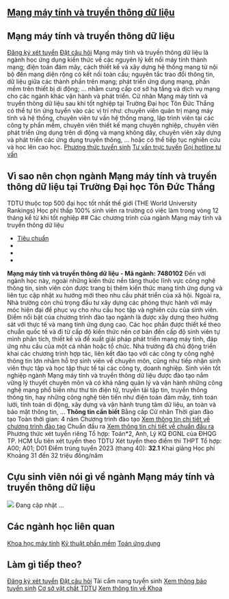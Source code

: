 
## [Mạng máy tính và truyền thông dữ liệu](/dai-hoc/nganh-hoc/mang-may-tinh-va-truyen-thong-du-lieu)
## Mạng máy tính và truyền thông dữ liệu
[Đăng ký xét tuyển](https://xettuyen.tdtu.edu.vn) 
[Đặt câu hỏi](../../../../) Mạng máy tính và truyền thông dữ liệu là ngành học ứng dụng kiến thức về các
nguyên lý kết nối máy tính thành mạng; điện toán đám mây, cách thiết kế và xây
dựng hệ thống mạng từ nội bộ đến mạng diện rộng có kết nối toàn cầu; nguyên tắc
trao đổi thông tin, dữ liệu giữa các thành phần trên mạng; phát triển ứng dụng
mạng, phần mềm trên thiết bị di động; … nhằm cung cấp cơ sở hạ tầng và dịch vụ
mạng cho các ngành khác vận hành và phát triển. Cử nhân Mạng máy tính và truyền thông dữ liệu sau khi tốt nghiệp tại Trường
Đại học Tôn Đức Thắng có thể tự tin ứng tuyển vào các vị trí như: chuyên viên
quản trị mạng máy tính và hệ thống, chuyên viên tư vấn hệ thống mạng, lập trình
viên tại các công ty phần mềm, chuyên viên thiết kế mạng chuyên nghiệp, chuyên
viên phát triển ứng dụng trên di động và mạng không dây, chuyên viên xây dựng và
phát triển các ứng dụng truyền thông, … hoặc có thể tiếp tục nghiên cứu và học
lên cao học.
[Phương thức tuyển sinh](../../../../dai-hoc/tuyen-sinh/phuong-thuc-2024) 
[Tư vấn trực tuyến](https://www.facebook.com/tuyensinhtdtu) 
[Gọi hotline tư vấn](../../../../hoc-tai-tdtu/ho-tro-sinh-vien) 
## Vì sao nên chọn ngành Mạng máy tính và truyền thông dữ liệu tại Trường Đại học Tôn Đức Thắng
 TDTU thuộc top 500 đại học tốt nhất thế giới (THE World University Rankings) Học phí thấp 100% sinh viên ra trường có việc làm trong vòng 12 tháng kể từ khi tốt nghiệp ## Các chương trình của ngành Mạng máy tính và truyền thông dữ liệu
* [Tiêu chuẩn](#tab-145ht-1)
* 
* 
* 
**Mạng máy tính và truyền thông dữ liệu** 
**- Mã ngành:** 
**7480102** Đến với ngành học này, ngoài những kiến thức nền tảng thuộc lĩnh vực công nghệ
thông tin, sinh viên còn được trang bị thêm kiến thức mang tính ứng dụng và liên
tục cập nhật xu hướng mới theo nhu cầu phát triển của xã hội. Ngoài ra, Nhà
trường còn chú trọng đầu tư xây dựng các phòng thực hành với máy móc hiện đại để
phục vụ cho nhu cầu học tập và nghiên cứu của sinh viên. Điểm nổi bật của chương trình đào tạo ngành là được xây dựng theo hướng sát
với thực tế và mang tính ứng dụng cao. Các học phần được thiết kế theo chuẩn
quốc tế và đi từ cấp độ kiến thức nền cơ bản đến cấp độ sinh viên tự mình phân
tích, thiết kế và đề xuất giải pháp phát triển mạng máy tính, đáp ứng nhu cầu
của một cá nhân hoặc tổ chức. Nhà trường đã chủ động triển khai các chương trình hợp tác, liên kết đào tạo
với các công ty công nghệ thông tin lớn nhằm hỗ trợ sinh viên về chuyên môn,
cũng như tiếp nhận sinh viên thực tập và học tập thực tế tại các công ty, doanh
nghiệp. Sinh viên tốt nghiệp ngành Mạng máy tính và truyền thông dữ liệu được
đào tạo nắm vững lý thuyết chuyên môn và có khả năng quản lý và vận hành những
công nghệ mạng phổ biến như thư tín điện tử, truyền tải tập tin, truyền thông
thông tin, hay những công nghệ tiên tiến như điện toán đám mây, tính toán lưới,
tính toán di động, xây dựng và vận hành trung tâm dữ liệu, an toàn và bảo mật
thông tin, …
**Thông tin cần biết** Bằng cấp Cử nhân
 Thời gian đào tạo Toàn thời gian: 4 năm
 Chương trình đào tạo [Xem thông tin chi tiết về chương trình đào
tạo](https://cktt-cdr.tdtu.edu.vn/chuongtrinhdaotao?type=tuyensinh&hedaotao=0)
 Chuẩn đầu ra [Xem thông tin chi tiết về chuẩn đầu
ra](https://cktt-cdr.tdtu.edu.vn/chuandaura?type=tuyensinh&hedaotao=0)
 Phương thức xét tuyển riêng Tổ hợp: Toán\*2, Anh, Lý KQ ĐGNL của ĐHQG TP. HCM Ưu tiên xét tuyển theo TDTU
 Xét tuyển theo điểm thi THPT Tổ hợp: A00; A01; D01 Điểm trúng tuyển 2023 (thang 40):  **32.1**
 Khai giảng Học phí Khoảng 31 đến 32 triệu đồng/năm
## Cựu sinh viên nói gì về ngành Mạng máy tính và truyền thông dữ liệu
![](https://admission.tdtu.edu.vn) Đang cập nhật ...
## Các ngành học liên quan
[Khoa học máy tính](../../../../dai-hoc/nganh-hoc/khoa-hoc-may-tinh) 
[Kỹ thuật phần mềm](../../../../dai-hoc/nganh-hoc/ky-thuat-phan-mem) 
[Toán ứng dụng](../../../../dai-hoc/nganh-hoc/toan-ung-dung) 
## Làm gì tiếp theo?
[Đăng ký xét tuyển](https://xettuyen.tdtu.edu.vn) 
[Đặt câu hỏi](../../../../) 
Tải cẩm nang tuyển sinh
[Xem thông báo tuyển sinh](../../../../dai-hoc/tuyen-sinh/phuong-thuc-2024) 
[Cơ sở vật chất TDTU](../../../../gioi-thieu/co-so-vat-chat) 
[Xem thông tin về Khoa](https://it.tdtu.edu.vn/) 
